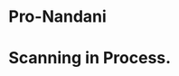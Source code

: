 # Pro-Nandani




<!DOCTYPE html>
<head>
    <title>Project - 2</title>
    <link rel="stylesheet" type="text/css" href="Scanning.css">
</head>
<body>
    <div class="scan">
        <div class="fingerprint"></div>
        <h1>Scanning in Process.</h1>
    </div>
</body>
</html>
